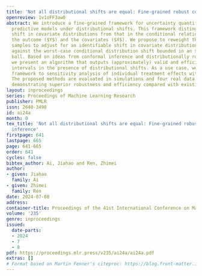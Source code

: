 ```yaml
---
title: 'Not all distributional shifts are equal: Fine-grained robust conformal inference'
openreview: 1v1oFF3aw0
abstract: We introduce a fine-grained framework for uncertainty quantification of
  predictive models under distributional shifts. This framework distinguishes the
  shift in covariate distributions from that in the conditional relationship between
  the outcome ($Y$) and the covariates ($X$). We propose to reweight the training
  samples to adjust for an identifiable shift in covariate distribution while protecting
  against the worst-case conditional distribution shift bounded in an $f$-divergence
  ball. Based on ideas from conformal inference and distributionally robust learning,
  we present an algorithm that outputs (approximately) valid and efficient prediction
  intervals in the presence of distributional shifts. As a use case, we apply the
  framework to sensitivity analysis of individual treatment effects with hidden confounding.
  The proposed methods are evaluated in simulations and four real data applications,
  demonstrating superior robustness and efficiency compared with existing benchmarks.
layout: inproceedings
series: Proceedings of Machine Learning Research
publisher: PMLR
issn: 2640-3498
id: ai24a
month: 0
tex_title: 'Not all distributional shifts are equal: Fine-grained robust conformal
  inference'
firstpage: 641
lastpage: 665
page: 641-665
order: 641
cycles: false
bibtex_author: Ai, Jiahao and Ren, Zhimei
author:
- given: Jiahao
  family: Ai
- given: Zhimei
  family: Ren
date: 2024-07-08
address:
container-title: Proceedings of the 41st International Conference on Machine Learning
volume: '235'
genre: inproceedings
issued:
  date-parts:
  - 2024
  - 7
  - 8
pdf: https://proceedings.mlr.press/v235/ai24a/ai24a.pdf
extras: []
# Format based on Martin Fenner's citeproc: https://blog.front-matter.io/posts/citeproc-yaml-for-bibliographies/
---
```

